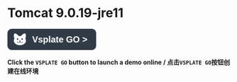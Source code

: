 # Tomcat 9.0.19-jre11

<a href="https://www.vsplate.com/?docker-compose=https://github.com/vsplate/dcenvs/tomcat/9.0.19-jre11"><img alt="VSPLATE GO" src="https://raw.githubusercontent.com/vsplate/images/master/vsgo_btn.png" width="200px"></a>

**Click the `VSPLATE GO` button to launch a demo online / 点击`VSPLATE GO`按钮创建在线环境**